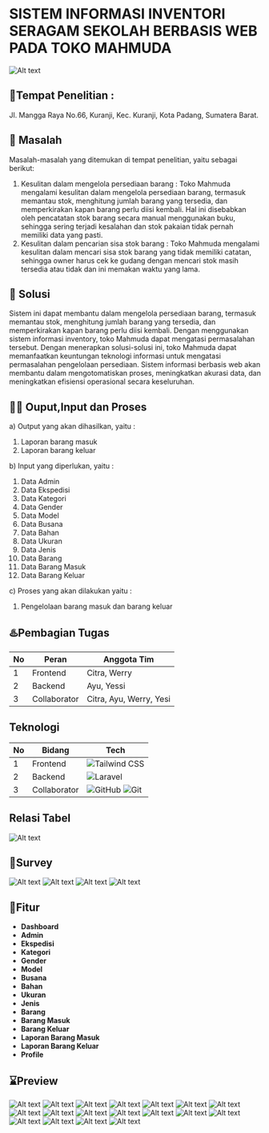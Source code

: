 # SISTEM INFORMASI INVENTORI SERAGAM SEKOLAH BERBASIS WEB PADA TOKO MAHMUDA

![Alt text](Iventori_SeragamSekolah.png)
## 🏢Tempat Penelitian : 
Jl. Mangga Raya No.66, Kuranji, Kec. Kuranji, Kota Padang, Sumatera Barat.

## 🎨 Masalah 
Masalah-masalah yang ditemukan di tempat penelitian, yaitu sebagai berikut:

1. Kesulitan dalam mengelola persediaan barang : Toko Mahmuda mengalami kesulitan dalam mengelola persediaan barang, termasuk memantau stok, menghitung jumlah barang yang tersedia, dan memperkirakan kapan barang perlu diisi kembali. Hal ini disebabkan oleh pencatatan stok barang secara manual menggunakan buku, sehingga sering terjadi kesalahan dan stok pakaian tidak pernah memiliki data yang pasti.
2. Kesulitan dalam pencarian sisa stok barang : Toko Mahmuda mengalami kesulitan dalam mencari sisa stok barang yang tidak memiliki catatan, sehingga owner harus cek ke gudang dengan mencari stok masih tersedia atau tidak dan ini memakan waktu yang lama.

## 🤩 Solusi

Sistem ini dapat membantu dalam mengelola persediaan barang, termasuk memantau stok, menghitung jumlah barang yang tersedia, dan memperkirakan kapan barang perlu diisi kembali. Dengan menggunakan sistem informasi inventory, toko Mahmuda dapat mengatasi permasalahan tersebut.
Dengan menerapkan solusi-solusi ini, toko Mahmuda dapat memanfaatkan keuntungan teknologi informasi untuk mengatasi permasalahan pengelolaan persediaan. Sistem informasi berbasis web akan membantu dalam mengotomatiskan proses, meningkatkan akurasi data, dan meningkatkan efisiensi operasional secara keseluruhan.

## 👨‍💻 Ouput,Input dan Proses
a) Output yang akan dihasilkan, yaitu :
1) Laporan barang masuk
2) Laporan barang keluar


b) Input yang diperlukan, yaitu :
1) Data Admin
2) Data Ekspedisi
3) Data Kategori
4) Data Gender
5) Data Model
6) Data Busana
7) Data Bahan
8) Data Ukuran
9) Data Jenis
10) Data Barang
11) Data Barang Masuk
12) Data Barang Keluar

c) Proses yang akan dilakukan yaitu :
1) Pengelolaan barang masuk dan barang keluar
 
 
## ♨️Pembagian Tugas
| No  | Peran          | Anggota Tim        |
| --- | -------------- | ------------------ |
| 1   | Frontend       | Citra, Werry       |
| 2   | Backend        | Ayu, Yessi         |
| 3   | Collaborator   | Citra, Ayu, Werry, Yesi   |


## Teknologi

| No  | Bidang      | Tech       |
| --- | -------------- | ------------------ |
| 1   | Frontend       | ![Tailwind CSS](https://img.shields.io/badge/Tailwind_CSS-38B2AC?style=for-the-badge&logo=tailwind-css&logoColor=white)      |
| 2   | Backend        | ![Laravel](https://img.shields.io/badge/laravel-%23FF2D20.svg?style=for-the-badge&logo=laravel&logoColor=white)       |
| 3   | Collaborator   | ![GitHub](https://img.shields.io/badge/github-%23121011.svg?style=for-the-badge&logo=github&logoColor=white) 	![Git](https://img.shields.io/badge/git-%23F05033.svg?style=for-the-badge&logo=git&logoColor=white)  |


## Relasi Tabel
![Alt text](image-18.png)

## 🎈Survey 
![Alt text](<WhatsApp Image 2023-11-17 at 13.54.52.jpeg>)
![Alt text](<WhatsApp Image 2023-11-17 at 13.54.48 (1).jpeg>)
![Alt text](<WhatsApp Image 2023-11-17 at 13.54.43.jpeg>)
![Alt text](<WhatsApp Image 2023-11-17 at 13.54.45 (1).jpeg>)

## 🔦Fitur 
* **Dashboard**
* **Admin**
* **Ekspedisi**
* **Kategori**
* **Gender**
* **Model**
* **Busana**
* **Bahan**
* **Ukuran**
* **Jenis**
* **Barang**
* **Barang Masuk**
* **Barang Keluar**
* **Laporan Barang Masuk**
* **Laporan Barang Keluar**
* **Profile**



## ⌛Preview
![Alt text](image.png)
![Alt text](image-1.png)
![Alt text](image-2.png)
![Alt text](image-3.png)
![Alt text](image-4.png)
![Alt text](image-5.png)
![Alt text](image-6.png)
![Alt text](image-7.png)
![Alt text](image-8.png)
![Alt text](image-9.png)
![Alt text](image-10.png)
![Alt text](image-11.png)
![Alt text](image-12.png)
![Alt text](image-13.png)
![Alt text](image-14.png)
![Alt text](image-15.png)
![Alt text](image-16.png)
![Alt text](image-17.png)